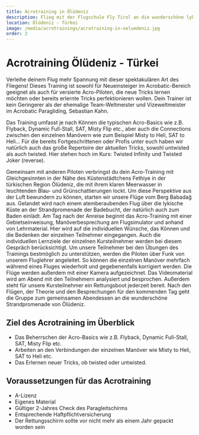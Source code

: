 ```yaml
---
title: Acrotraining in Ölüdeniz
description: Flieg mit der Flugschule Fly Tirol an die wunderschöne lykische Küste der Türkei.
location: Ölüdeniz - Türkei
image: /media/acrotrainings/acrotraining-in-oeluedeniz.jpg
order: 2
---
```


# Acrotraining Ölüdeniz - Türkei

Verleihe deinem Flug mehr Spannung mit dieser spektakulären Art des Fliegens! Dieses Training ist sowohl für Neueinsteiger im Acrobatic-Bereich geeignet als auch für versierte Acro-Piloten, die neue Tricks lernen möchten oder bereits erlernte Tricks perfektionieren wollen. Dein Trainer ist kein Geringerer als der ehemalige Team-Weltmeister und Vizeweltmeister im Acrobatic Paragliding, Sebastian Kahn.

Das Training umfasst je nach Können die typischen Acro-Basics wie z.B. Flyback, Dynamic Full-Stall, SAT, Misty Flip etc., aber auch die Connections zwischen den einzelnen Manövern wie zum Beispiel Misty to Heli, SAT to Heli… Für die bereits Fortgeschrittenen oder Profis unter euch haben wir natürlich auch das große Repertoire der aktuellen Tricks, sowohl untwisted als auch twisted. Hier stehen hoch im Kurs: Twisted Infinity und Twisted Joker (reverse).

Gemeinsam mit anderen Piloten verbringst du dein Acro-Training mit Gleichgesinnten in der Nähe des Küstenstädtchens Fethiye in der türkischen Region Ölüdeniz, die mit ihrem klaren Meerwasser in leuchtenden Blau- und Grünschattierungen lockt. Um diese Perspektive aus der Luft bewundern zu können, starten wir unsere Flüge vom Berg Babadağ aus. Gelandet wird nach einem atemberaubenden Flug über die lykische Küste an der Strandpromenade der Badebucht, der natürlich auch zum Baden einlädt. Am Tag nach der Anreise beginnt das Acro-Training mit einer Gebietseinweisung, Manöverbesprechung am Flugsimulator und anhand von Lehrmaterial. Hier wird auf die individuellen Wünsche, das Können und die Bedenken der einzelnen Teilnehmer eingegangen. Auch die individuellen Lernziele der einzelnen Kursteilnehmer werden bei diesem Gespräch berücksichtigt. Um unsere Teilnehmer bei den Übungen des Trainings bestmöglich zu unterstützen, werden die Piloten über Funk von unserem Fluglehrer angeleitet. So können die einzelnen Manöver mehrfach während eines Fluges wiederholt und gegebenenfalls korrigiert werden. Die Flüge werden außerdem mit einer Kamera aufgezeichnet. Das Videomaterial wird am Abend mit den Teilnehmern analysiert und besprochen. Außerdem steht für unsere Kursteilnehmer ein Rettungsboot jederzeit bereit. Nach den Flügen, der Theorie und den Besprechungen für den kommenden Tag geht die Gruppe zum gemeinsamen Abendessen an die wunderschöne Strandpromenade von Ölüdeniz.


<ContentImageGallery path="/media/acrotrainings/acrotraining-oeluedeniz/"/>

## Ziel des Acrotraining im Überblick

* Das Beherrschen der Acro-Basics wie z.B. Flyback, Dynamic Full-Stall, SAT, Misty Flip etc.
* Arbeiten an den Verbindungen der einzelnen Manöver wie Misty to Heli, SAT to Heli etc.
* Das Erlernen neuer Tricks, ob twisted oder untwisted.


## Voraussetzungen für das Acrotraining

* A-Lizenz
* Eigenes Material
* Gültiger 2-Jahres Check des Paragleitschirms
* Entsprechende Haftpflichtversicherung
* Der Rettungsschirm sollte vor nicht mehr als einem Jahr gepackt worden sein 
